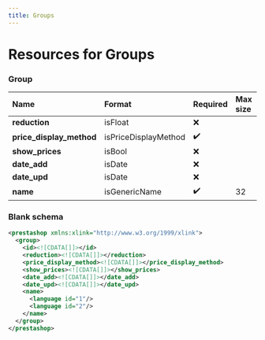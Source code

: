 ```yaml
---
title: Groups
---
```


# Resources for Groups

### Group

|           Name           |        Format        | Required | Max size | Description |
| :----------------------- | :------------------- | :------- | :------- | :---------- |
| **reduction**            | isFloat              | ❌        |          |             |
| **price_display_method** | isPriceDisplayMethod | ✔️       |          |             |
| **show_prices**          | isBool               | ❌        |          |             |
| **date_add**             | isDate               | ❌        |          |             |
| **date_upd**             | isDate               | ❌        |          |             |
| **name**                 | isGenericName        | ✔️       | 32       |             |


### Blank schema

```xml
<prestashop xmlns:xlink="http://www.w3.org/1999/xlink">
  <group>
    <id><![CDATA[]]></id>
    <reduction><![CDATA[]]></reduction>
    <price_display_method><![CDATA[]]></price_display_method>
    <show_prices><![CDATA[]]></show_prices>
    <date_add><![CDATA[]]></date_add>
    <date_upd><![CDATA[]]></date_upd>
    <name>
      <language id="1"/>
      <language id="2"/>
    </name>
  </group>
</prestashop>
```

